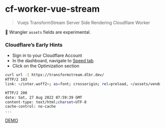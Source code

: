 # cf-worker-vue-stream

> Vuejs TransformStream Server Side Rendering Cloudflare Worker

🚨 Wrangler `assets` fields are experimental.


### Cloudflare’s Early Hints

- Sign in to your Cloudflare Account
- In the dashboard, navigate to [Speed tab](https://dash.cloudflare.com/?to=/:account/:zone/speed/optimization#sxg-card)
- Click on the Optimization section



```bash
curl url -I https://transformstream.dlbr.dev/
HTTP/2 103 
link: </inter.woff2>; as=font; crossorigin; rel=preload, </assets/vendor.74894c8f.js>; as=script; crossorigin; rel=preload, </assets/Index.e1c90fc8.js>; as=script; crossorigin; rel=preload, </assets/Index.ed2abc71.css>; as=style; rel=preload

HTTP/2 200 
date: Sat, 27 Aug 2022 07:59:39 GMT
content-type: text/html;charset=UTF-8
cache-control: no-cache
...
```

[DEMO](https://transformstream.dlbr.dev)
